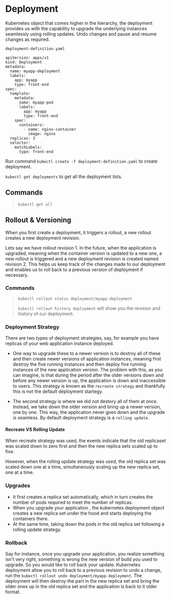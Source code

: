 # Deployment

Kubernetes object that comes higher in the hierarchy, the deployment provides us with the capability to upgrade the underlying instances seamlessly using rolling updates. Undo changes and pause and resume changes as required.


```
deployment-definition.yaml

apiVersion: apps/v1
kind: Deployment
metadata:
  name: myapp-deployment
  labels:
    app: myapp
    type: front-end
spec:
  template:
    metadata:
      name: myapp-pod
      labels:
        app: myapp
        type: front-end
    spec:
      containers:
        - name: nginx-container
          image: nginx
  replicas: 3
  selector: 
    matchLabels:
      type: front-end
```

Run command `kubectl create -f deployment-definition.yaml` to create deployment.

`kubectl get deployments` to get all the deployment lists.

## Commands

> `kubectl get all`

## Rollout & Versioning

When you first create a deployment, it triggers a rollout, a new rollout creates a new deployment revision.

Lets say we have rollout revision 1. In the future, when the application is upgraded, meaning when the container version is updated to a new one, a new rollout is triggered and a new deployment revision is created named revision 2.
This helps us keep track of the changes made to our deployment and enables us to roll back to a previous version of deployment if necessary.

### Commands

> `kubectl rollout status deployment/myapp-deployment`

> `kubectl rollout history deployment` will show you the revision and history of our deployment.

### Deployment Strategy

There are two types of deployment strategies, say, for example you have replicas of your web application instance deployed.

- One way to upgrade these to a newer version is to destroy all of these and then create newer versions of application instances, meaning first destroy the five running instances and then deploy five running instances of the new application version. The problem with this, as you can imagine, is that during the period after the older versions down and before any newer version is up, the application is down and inaccessible to users. This strategy is known as the `recreate strategy` and thankfully this is not the default deployment startegy.

- The second strategy is where we did not destory all of them at once. Instead, we take down the older version and bring up a newer version, one by one. This way, the application never goes down and the upgrade is seamless. By default deployment strategy is a `rolling update`.

#### Recreate VS Rolling Update

When recreate strategy was used, the events indicate that the old replicaset was scaled down to zero first and then the new replica sets scaled up to five.

However, when the rolling update strategy was used, the old replica set was scaled down one at a time, simultaneously scaling up the new replica set, one at a time.

### Upgrades

- It first creates a replica set automatically, which in turn creates the number of pods required to meet the number of replicas.
- When you upgrade your application , the kubernetes deployment object creates a new replica set under the hood and starts deploying the containers there.
- At the same time, taking down the pods in the old replica set following a rolling update strategy.

### Rollback

Say for instance, once you upgrade your application, you realize something isn't very right, something is wrong the new version of build you used to upgrade. So you would like to roll back your update.
Kubernetes deployment allow you to roll back to a previous revision to undo a change, run the `kubectl rollout undo deployment/myapp-deployment`. The deployment will then destroy the part in the new replica set and bring the older ones up in the old replica set and the application is back to it older format.
